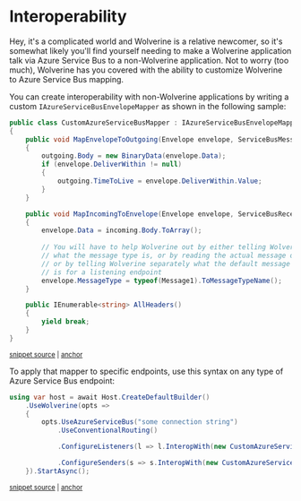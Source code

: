 # Interoperability

Hey, it's a complicated world and Wolverine is a relative newcomer, so it's somewhat likely you'll find yourself needing to make a Wolverine application talk via Azure Service Bus to
a non-Wolverine application. Not to worry (too much), Wolverine has you covered with the ability to customize Wolverine to Azure Service Bus mapping.

You can create interoperability with non-Wolverine applications by writing a custom `IAzureServiceBusEnvelopeMapper`
as shown in the following sample:

<!-- snippet: sample_custom_azure_service_bus_mapper -->
<a id='snippet-sample_custom_azure_service_bus_mapper'></a>
```cs
public class CustomAzureServiceBusMapper : IAzureServiceBusEnvelopeMapper
{
    public void MapEnvelopeToOutgoing(Envelope envelope, ServiceBusMessage outgoing)
    {
        outgoing.Body = new BinaryData(envelope.Data);
        if (envelope.DeliverWithin != null)
        {
            outgoing.TimeToLive = envelope.DeliverWithin.Value;
        }
    }

    public void MapIncomingToEnvelope(Envelope envelope, ServiceBusReceivedMessage incoming)
    {
        envelope.Data = incoming.Body.ToArray();
        
        // You will have to help Wolverine out by either telling Wolverine
        // what the message type is, or by reading the actual message object,
        // or by telling Wolverine separately what the default message type
        // is for a listening endpoint
        envelope.MessageType = typeof(Message1).ToMessageTypeName();
    }

    public IEnumerable<string> AllHeaders()
    {
        yield break;
    }
}
```
<sup><a href='https://github.com/JasperFx/wolverine/blob/main/src/Transports/Azure/Wolverine.AzureServiceBus.Tests/Samples.cs#L123-L153' title='Snippet source file'>snippet source</a> | <a href='#snippet-sample_custom_azure_service_bus_mapper' title='Start of snippet'>anchor</a></sup>
<!-- endSnippet -->

To apply that mapper to specific endpoints, use this syntax on any type of Azure Service Bus endpoint:

<!-- snippet: sample_configuring_custom_envelope_mapper_for_azure_service_bus -->
<a id='snippet-sample_configuring_custom_envelope_mapper_for_azure_service_bus'></a>
```cs
using var host = await Host.CreateDefaultBuilder()
    .UseWolverine(opts =>
    {
        opts.UseAzureServiceBus("some connection string")
            .UseConventionalRouting()

            .ConfigureListeners(l => l.InteropWith(new CustomAzureServiceBusMapper()))

            .ConfigureSenders(s => s.InteropWith(new CustomAzureServiceBusMapper()));
    }).StartAsync();
```
<sup><a href='https://github.com/JasperFx/wolverine/blob/main/src/Transports/Azure/Wolverine.AzureServiceBus.Tests/Samples.cs#L104-L117' title='Snippet source file'>snippet source</a> | <a href='#snippet-sample_configuring_custom_envelope_mapper_for_azure_service_bus' title='Start of snippet'>anchor</a></sup>
<!-- endSnippet -->
